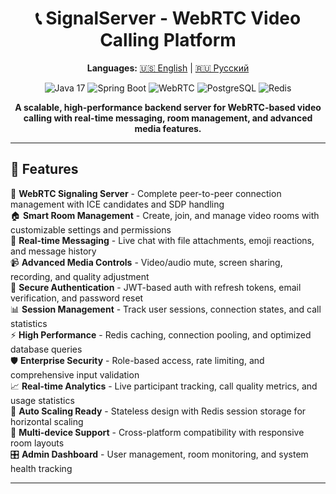 <h1 align="center">📞 SignalServer - WebRTC Video Calling Platform</h1>

<p align="center">
  <strong>Languages:</strong> <a href="README.md">🇺🇸 English</a> | <a href="README.ru.md">🇷🇺 Русский</a>
</p>

<p align="center">
  <img src="https://img.shields.io/badge/Java-17-orange?style=flat-square&logo=java" alt="Java 17">
  <img src="https://img.shields.io/badge/Spring_Boot-3.2+-brightgreen?style=flat-square&logo=spring" alt="Spring Boot">
  <img src="https://img.shields.io/badge/WebRTC-Enabled-blue?style=flat-square&logo=webrtc" alt="WebRTC">
  <img src="https://img.shields.io/badge/PostgreSQL-16-blue?style=flat-square&logo=postgresql" alt="PostgreSQL">
  <img src="https://img.shields.io/badge/Redis-7.0+-red?style=flat-square&logo=redis" alt="Redis">
</p>

<p align="center">
  <strong>A scalable, high-performance backend server for WebRTC-based video calling with real-time messaging, room management, and advanced media features.</strong>
</p>

---

## 🚀 Features

🎥 **WebRTC Signaling Server** - Complete peer-to-peer connection management with ICE candidates and SDP handling  
🏠 **Smart Room Management** - Create, join, and manage video rooms with customizable settings and permissions  
💬 **Real-time Messaging** - Live chat with file attachments, emoji reactions, and message history  
📹 **Advanced Media Controls** - Video/audio mute, screen sharing, recording, and quality adjustment  
🔐 **Secure Authentication** - JWT-based auth with refresh tokens, email verification, and password reset  
📊 **Session Management** - Track user sessions, connection states, and call statistics  
⚡ **High Performance** - Redis caching, connection pooling, and optimized database queries  
🛡️ **Enterprise Security** - Role-based access, rate limiting, and comprehensive input validation  
📈 **Real-time Analytics** - Live participant tracking, call quality metrics, and usage statistics  
🔄 **Auto Scaling Ready** - Stateless design with Redis session storage for horizontal scaling  
📱 **Multi-device Support** - Cross-platform compatibility with responsive room layouts  
🎛️ **Admin Dashboard** - User management, room monitoring, and system health tracking

---
<!-- 
## 🏗️ Architecture

```
┌─────────────────┐    ┌─────────────────┐    ┌─────────────────┐
│   Web Client    │    │  Mobile Client  │    │  Desktop App    │
└─────────┬───────┘    └─────────┬───────┘    └─────────┬───────┘
          │                      │                      │
          └──────────────────────┼──────────────────────┘
                                 │
                    ┌─────────────┴──────────────┐
                    │      Load Balancer         │
                    └─────────────┬──────────────┘
                                 │
                 ┌───────────────┼───────────────┐
                 │               │               │
        ┌────────┴────────┐ ┌───────┴────────┐ ┌────────┴────────┐
        │ SignalServer #1 │ │ SignalServer #2│ │ SignalServer #3 │
        └────────┬────────┘ └────────┬───────┘ └────────┬────────┘
                 │                   │                  │
                 └───────────────────┼──────────────────┘
                                     │
    ┌─────────────┬──────────────────┼──────────────────┬─────────────┐
    │             │                  │                  │             │
┌───▼───┐    ┌────▼────┐    ┌────────▼────────┐    ┌────▼───┐   ┌────▼───┐
│ Redis │    │   JWT   │    │   PostgreSQL    │    │  File  │   │ SMTP   │
│ Cache │    │ Service │    │   Database      │    │Storage │   │ Server │
└───────┘    └─────────┘    └─────────────────┘    └────────┘   └────────┘
```

---

## 📦 Installation

### Prerequisites

- **Java 17+** ☕
- **Maven 3.8+** 📦
- **PostgreSQL 14+** 🐘
- **Redis 6.0+** 🗄️
- **SMTP Server** (optional, for emails) 📧

### Quick Start

```bash
# Clone the repository
git clone https://github.com/yourusername/signal-server.git
cd signal-server

# Configure database
createdb signalserver
psql signalserver < src/main/resources/db/schema.sql

# Build the project
mvn clean install

# Run the application
mvn spring-boot:run
```

### Docker Setup

```bash
# Run with Docker Compose
docker-compose up -d

# Or build custom image
docker build -t signal-server .
docker run -p 8080:8080 signal-server
```

### Configuration

Edit `application.yml`:

```yaml
spring:
  datasource:
    url: jdbc:postgresql://localhost:5432/signalserver
    username: ${DB_USER:postgres}
    password: ${DB_PASSWORD:password}
  
  redis:
    host: ${REDIS_HOST:localhost}
    port: ${REDIS_PORT:6379}
    password: ${REDIS_PASSWORD:}

  mail:
    host: ${SMTP_HOST:smtp.gmail.com}
    username: ${MAIL_USERNAME:your-email@gmail.com}
    password: ${MAIL_PASSWORD:app-password}

app:
  jwt:
    secret: ${JWT_SECRET:your-secret-key}
    expiration: 86400  # 24 hours
  
  url: ${APP_URL:http://localhost:3000}
  
  file:
    upload-dir: ${UPLOAD_DIR:./uploads}
    max-size: 10MB
```

---

## 💻 API Usage

### Authentication

```bash
# Register new user
curl -X POST "http://localhost:8080/api/auth/register" \
  -H "Content-Type: application/json" \
  -d '{
    "username": "john_doe",
    "email": "john@example.com",
    "password": "SecurePass123",
    "firstName": "John",
    "lastName": "Doe"
  }'

# Login
curl -X POST "http://localhost:8080/api/auth/login" \
  -H "Content-Type: application/json" \
  -d '{
    "usernameOrEmail": "john@example.com",
    "password": "SecurePass123"
  }'

# Verify email
curl -X POST "http://localhost:8080/api/auth/verify-email?token=verification_token"
```

### Room Management

```bash
# Create a room
curl -X POST "http://localhost:8080/api/rooms" \
  -H "Authorization: Bearer $TOKEN" \
  -H "Content-Type: application/json" \
  -d '{
    "name": "Team Meeting",
    "description": "Weekly standup meeting",
    "maxParticipants": 10,
    "isPublic": false,
    "password": "meeting123"
  }'

# Join room
curl -X POST "http://localhost:8080/api/rooms/ABC123/join" \
  -H "Authorization: Bearer $TOKEN" \
  -H "Content-Type: application/json" \
  -d '{
    "password": "meeting123",
    "mediaSettings": {
      "videoEnabled": true,
      "audioEnabled": true
    }
  }'

# Leave room
curl -X POST "http://localhost:8080/api/rooms/ABC123/leave" \
  -H "Authorization: Bearer $TOKEN"
```

### Real-time Messaging (WebSocket)

```javascript
// Connect to WebSocket
const ws = new WebSocket('ws://localhost:8080/ws/signal');

// Join room signaling
ws.send(JSON.stringify({
  type: 'join-room',
  roomCode: 'ABC123',
  sessionId: 'session-123'
}));

// Send chat message
ws.send(JSON.stringify({
  type: 'chat-message',
  roomCode: 'ABC123',
  message: {
    content: 'Hello everyone!',
    type: 'TEXT'
  }
}));

// WebRTC offer/answer
ws.send(JSON.stringify({
  type: 'webrtc-offer',
  roomCode: 'ABC123',
  targetSessionId: 'session-456',
  sdp: offerSdp
}));
```

### File Upload

```bash
# Upload avatar
curl -X POST "http://localhost:8080/api/files/upload/avatar" \
  -H "Authorization: Bearer $TOKEN" \
  -F "file=@avatar.jpg"

# Upload chat attachment
curl -X POST "http://localhost:8080/api/files/upload/chat" \
  -H "Authorization: Bearer $TOKEN" \
  -F "file=@document.pdf" \
  -F "roomCode=ABC123"
```

---

## 🧪 Testing

### Run All Tests

```bash
mvn test
```

### Integration Tests

```bash
# Run WebSocket tests
mvn test -Dtest=WebSocketIntegrationTest

# Run room management tests
mvn test -Dtest=RoomServiceTest

# Run authentication tests
mvn test -Dtest=AuthServiceTest
```

### Load Testing

```bash
# Install WebSocket load test tool
npm install -g artillery

# Run load test
artillery run load-test.yml
```

---


## 🔧 Advanced Usage

### WebSocket Events

```java
@Component
public class SignalHandler {
    
    @EventListener
    public void handleUserJoined(UserJoinedEvent event) {
        // Notify other participants
        webSocketService.broadcastToRoom(
            event.getRoomCode(), 
            "user-joined", 
            event.getUser()
        );
    }
    
    @EventListener 
    public void handleWebRTCOffer(WebRTCOfferEvent event) {
        // Forward offer to target peer
        webSocketService.sendToSession(
            event.getTargetSessionId(),
            "webrtc-offer",
            event.getSdp()
        );
    }
}
```

### Custom Room Settings

```java
@Service
public class CustomRoomService {
    
    public Room createMeetingRoom(CreateRoomRequest request) {
        Room room = roomService.createRoom(request);
        
        // Custom business logic
        room.getSettings().setRecordingEnabled(true);
        room.getSettings().setWaitingRoom(true);
        
        // Send calendar invites
        emailService.sendRoomInvitations(room, request.getInvitees());
        
        return room;
    }
}
```

### Media Processing

```java
@Component
public class MediaProcessor {
    
    public void processRecording(String roomCode, String recordingUrl) {
        // Process video recording
        CompletableFuture.runAsync(() -> {
            // Convert to different formats
            // Generate thumbnails  
            // Upload to cloud storage
            // Notify participants
        });
    }
    
    public MediaQualityReport analyzeCallQuality(String sessionId) {
        return analyticsService.generateQualityReport(sessionId);
    }
}
```

---

## ⚡️ Troubleshooting

### Common Issues

**❌ Problem:** `WebSocket connection failed`  
**✅ Solution:** Check CORS configuration and firewall settings:

```yaml
# application.yml
cors:
  allowed-origins: 
    - "http://localhost:3000"
    - "https://yourdomain.com"
  allowed-methods: ["GET", "POST", "PUT", "DELETE", "OPTIONS"]
```

**❌ Problem:** `Redis connection timeout`  
**✅ Solution:** Verify Redis configuration and increase timeout:

```yaml
spring:
  redis:
    timeout: 5000ms
    lettuce:
      pool:
        max-active: 50
        max-wait: 3000ms
```

**❌ Problem:** `Room not found error`  
**✅ Solution:** Check room expiration settings and database connectivity:

```bash
# Check active rooms
curl -X GET "http://localhost:8080/api/admin/rooms/active" \
  -H "Authorization: Bearer $ADMIN_TOKEN"
```

**❌ Problem:** `JWT token expired`  
**✅ Solution:** Implement token refresh mechanism:

```bash
# Refresh access token
curl -X POST "http://localhost:8080/api/auth/refresh" \
  -H "Content-Type: application/json" \
  -d '{"refreshToken": "your-refresh-token"}'
```

---

### WebRTC Debugging

```javascript
// Enable WebRTC debug logs
const pc = new RTCPeerConnection({
  iceServers: [{ urls: 'stun:stun.l.google.com:19302' }]
});

// Monitor connection state
pc.onconnectionstatechange = () => {
  console.log('Connection state:', pc.connectionState);
};

// Log ICE candidates
pc.onicecandidate = (event) => {
  if (event.candidate) {
    console.log('ICE candidate:', event.candidate);
  }
};
```

---

## 📈 Monitoring

### Built-in Metrics

```bash
# System health
GET /actuator/health

# Application metrics  
GET /actuator/metrics

# Active sessions
GET /api/admin/statistics/sessions

# Room statistics
GET /api/admin/statistics/rooms

# User statistics  
GET /api/admin/statistics/users
```

### Custom Monitoring

```java
@Component
public class SignalServerMetrics {
    
    private final MeterRegistry meterRegistry;
    private final Counter roomCreations;
    private final Timer connectionSetupTime;
    
    public SignalServerMetrics(MeterRegistry meterRegistry) {
        this.meterRegistry = meterRegistry;
        this.roomCreations = Counter.builder("rooms.created")
            .description("Number of rooms created")
            .register(meterRegistry);
            
        this.connectionSetupTime = Timer.builder("webrtc.setup.time")
            .description("WebRTC connection setup time")
            .register(meterRegistry);
    }
    
    public void recordRoomCreation() {
        roomCreations.increment();
    }
    
    public void recordConnectionSetup(Duration duration) {
        connectionSetupTime.record(duration);
    }
}
```

---

## 🔒 Security Features

### Rate Limiting

```java
@RestController
@RateLimited(limit = 100, window = "1h") // 100 requests per hour
public class RoomController {
    
    @PostMapping("/rooms")
    @RateLimited(limit = 10, window = "1m") // 10 room creations per minute
    public ResponseEntity<RoomResponse> createRoom(@RequestBody CreateRoomRequest request) {
        // Implementation
    }
}
```

### Input Validation

```java
@Data
public class CreateRoomRequest {
    
    @NotBlank(message = "Room name is required")
    @Size(min = 3, max = 100, message = "Room name must be 3-100 characters")
    private String name;
    
    @Size(max = 500, message = "Description must not exceed 500 characters")
    private String description;
    
    @Min(value = 2, message = "Minimum 2 participants required")
    @Max(value = 50, message = "Maximum 50 participants allowed")
    private int maxParticipants;
}
```

---

## 🚀 Deployment

### Production Configuration

```yaml
spring:
  profiles:
    active: production
  
  datasource:
    hikari:
      maximum-pool-size: 20
      minimum-idle: 5
      connection-timeout: 30000
      
  jpa:
    hibernate:
      ddl-auto: validate
      
logging:
  level:
    com.example.signalserver: INFO
    org.springframework.web.socket: DEBUG
    
server:
  port: 8080
  servlet:
    session:
      timeout: 30m
      
management:
  endpoints:
    web:
      exposure:
        include: health,info,metrics,prometheus
```

### Docker Production

```dockerfile
FROM openjdk:17-jdk-slim

COPY target/signal-server-*.jar app.jar

EXPOSE 8080

HEALTHCHECK --interval=30s --timeout=10s --start-period=60s \
  CMD curl -f http://localhost:8080/actuator/health || exit 1

ENTRYPOINT ["java", "-jar", "/app.jar"]
```

---

## 📝 License

This project is licensed under the MIT License - see the [LICENSE](LICENSE) file for details.

---

## 🤝 Contributing

1. Fork the repository
2. Create a feature branch (`git checkout -b feature/amazing-feature`)
3. Commit your changes (`git commit -m 'Add amazing feature'`)
4. Push to the branch (`git push origin feature/amazing-feature`)
5. Open a Pull Request

---

## 👥 Team

- **Backend Development** - Spring Boot, WebRTC Signaling, Database Design
- **Real-time Communication** - WebSocket, Redis, Session Management  
- **Security & Authentication** - JWT, OAuth2, Rate Limiting
- **DevOps & Deployment** - Docker, CI/CD, Monitoring

---

<p align="center">
  <strong>Built with ❤️ for seamless video communication</strong>
</p> -->
